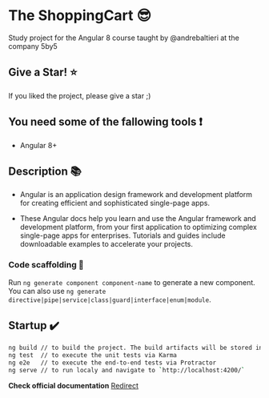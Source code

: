 # The ShoppingCart :sunglasses:

Study project for the Angular 8 course taught by @andrebaltieri at the company 5by5

## Give a Star! :star:

If you liked the project, please give a star ;)

## You need some of the fallowing tools :exclamation:

-  Angular 8+

## Description :books:

- Angular is an application design framework and development platform for creating efficient and sophisticated single-page apps.

- These Angular docs help you learn and use the Angular framework and development platform, from your first application to optimizing complex single-page apps for enterprises. Tutorials and guides include downloadable examples to accelerate your projects.

### Code scaffolding :construction:

Run `ng generate component component-name` to generate a new component. You can also use `ng generate directive|pipe|service|class|guard|interface|enum|module`.

## Startup :heavy_check_mark:

```sh
ng build // to build the project. The build artifacts will be stored in the `dist/` directory. Use the `--prod` flag for a production build
ng test  // to execute the unit tests via Karma
ng e2e   // to execute the end-to-end tests via Protractor
ng serve // to run localy and navigate to `http://localhost:4200/`
```
**Check official documentation** [Redirect](https://angular.io/docs)

